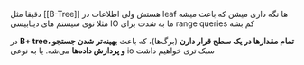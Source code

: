 دقیقا مثل [[B-Tree]] هستش ولی اطلاعات در leaf ها نگه داری میشن که باعث میشه مثلا توی سیستم های دیتابیسی IO ما به شدت برای range queries کم بشه

در **B+ tree، تمام مقدارها در یک سطح قرار دارن** (برگ‌ها)، که باعث **بهینه‌تر شدن جستجو و پردازش داده‌ها** می‌شه. یا به نوعی io سبک تری خواهیم داشت
